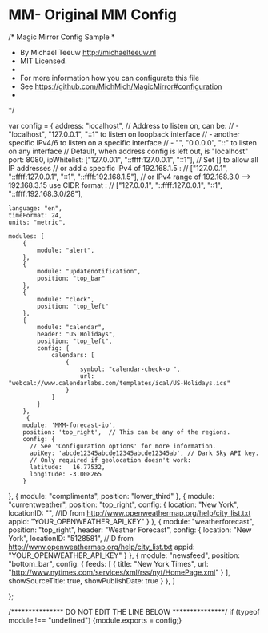 # MM- Original MM Config

/* Magic Mirror Config Sample
 *
 * By Michael Teeuw http://michaelteeuw.nl
 * MIT Licensed.
 *
 * For more information how you can configurate this file
 * See https://github.com/MichMich/MagicMirror#configuration
 *
 */

var config = {
	address: "localhost", // Address to listen on, can be:
	                      // - "localhost", "127.0.0.1", "::1" to listen on loopback interface
	                      // - another specific IPv4/6 to listen on a specific interface
	                      // - "", "0.0.0.0", "::" to listen on any interface
	                      // Default, when address config is left out, is "localhost"
	port: 8080,
	ipWhitelist: ["127.0.0.1", "::ffff:127.0.0.1", "::1"], // Set [] to allow all IP addresses
	                                                       // or add a specific IPv4 of 192.168.1.5 :
	                                                       // ["127.0.0.1", "::ffff:127.0.0.1", "::1", "::ffff:192.168.1.5"],
	                                                       // or IPv4 range of 192.168.3.0 --> 192.168.3.15 use CIDR format :
	                                                       // ["127.0.0.1", "::ffff:127.0.0.1", "::1", "::ffff:192.168.3.0/28"],

	language: "en",
	timeFormat: 24,
	units: "metric",

	modules: [
		{
			module: "alert",
		},
		{
			module: "updatenotification",
			position: "top_bar"
		},
		{
			module: "clock",
			position: "top_left"
		},
		{
			module: "calendar",
			header: "US Holidays",
			position: "top_left",
			config: {
				calendars: [
					{
						symbol: "calendar-check-o ",
						url: "webcal://www.calendarlabs.com/templates/ical/US-Holidays.ics"
					}
				]
			}
		},
		 {
	    module: 'MMM-forecast-io',
	    position: 'top_right',  // This can be any of the regions.
	    config: {
	      // See 'Configuration options' for more information.
	      apiKey: 'abcde12345abcde12345abcde12345ab', // Dark Sky API key.
	      // Only required if geolocation doesn't work:
	      latitude:   16.77532,
	      longitude: -3.008265
	    }
  },
		{
			module: "compliments",
			position: "lower_third"
		},
		{
			module: "currentweather",
			position: "top_right",
			config: {
				location: "New York",
				locationID: "",  //ID from http://www.openweathermap.org/help/city_list.txt
				appid: "YOUR_OPENWEATHER_API_KEY"
			}
		},
		{
			module: "weatherforecast",
			position: "top_right",
			header: "Weather Forecast",
			config: {
				location: "New York",
				locationID: "5128581",  //ID from http://www.openweathermap.org/help/city_list.txt
				appid: "YOUR_OPENWEATHER_API_KEY"
			}
		},
		{
			module: "newsfeed",
			position: "bottom_bar",
			config: {
				feeds: [
					{
						title: "New York Times",
						url: "http://www.nytimes.com/services/xml/rss/nyt/HomePage.xml"
					}
				],
				showSourceTitle: true,
				showPublishDate: true
			}
		},
	]

};

/*************** DO NOT EDIT THE LINE BELOW ***************/
if (typeof module !== "undefined") {module.exports = config;}
